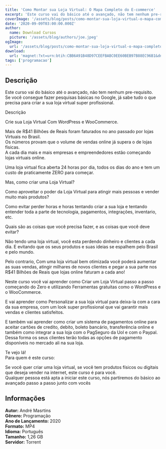 ```yaml
---
title: 'Como Montar sua Loja Virtual: O Mapa Completo do E-commerce'
excerpt: 'Este curso vai do básico até o avançado, não tem nenhum pre-requisito.  Se você consegue fazer pesquisas básicas no Google, já sabe tudo o que precisa para criar a sua loja virtual super profissional.  Descrição  Crie sua Loja Virtual Com WordPress e WooCommerce.  Mais de R$41'
coverImage: '/assets/blog/posts/como-montar-sua-loja-virtual-o-mapa-completo-do-e-commerce.jpg'
date: '2020-09-09T03:00:00.000Z'
author:
  name: Download Cursos
  picture: '/assets/blog/authors/joe.jpeg'
ogImage:
  url: '/assets/blog/posts/como-montar-sua-loja-virtual-o-mapa-completo-do-e-commerce.jpg'
download:
  url: 'magnet:?xt=urn:btih:CBB6A91B48D97CEEFBABC0EE60BEB97B88EC96B1&dn=Como%20Montar%20sua%20Loja%20Virtual%20-%20O%20Mapa%20Completo%20do%20E-commerce&tr=udp%3a%2f%2ftracker.openbittorrent.com%3a1337%2fannounce&tr=udp%3a%2f%2ftracker.opentrackr.org%3a1337%2fannounce'
tags: ['programacao']
---
```

<h2>Descrição</h2>
<p>Este curso vai do básico até o avançado, não tem nenhum pre-requisito.<br/> Se você consegue fazer pesquisas básicas no Google, já sabe tudo o que precisa para criar a sua loja virtual super profissional.</p><p>Descrição</p><p>Crie sua Loja Virtual Com WordPress e WooCommerce.</p><p>Mais de R$41 Bilhões de Reais foram faturados no ano passado por lojas Virtuais no Brasil.<br/> Os números provam que o volume de vendas online já supera o de lojas físicas.<br/> A cada dia mais e mais empresas e empreendedores estão começando lojas virtuais online.</p><p>Uma loja virtual fica aberta 24 horas por dia, todos os dias do ano e tem um custo de praticamente ZERO para começar.</p><p>Mas, como criar uma Loja Virtual?</p><p>Como aproveitar o poder da Loja Virtual para atingir mais pessoas e vender muito mais produtos?</p><p>Como evitar perder horas e horas tentando criar a sua loja e tentando entender toda a parte de tecnologia, pagamentos, integrações, inventario, etc.</p><p>Quais são as coisas que você precisa fazer, e as coisas que você deve evitar?</p><p>Não tendo uma loja virtual, você esta perdendo dinheiro e clientes a cada dia. E evitando que os seus produtos e suas ideias se espalhem pelo Brasil e pelo mundo.</p><p>Pelo contrario, Com uma loja virtual bem otimizada você poderá aumentar as suas vendas, atingir milhares de novos clientes e pegar a sua parte nos R$41 Bilhões de Reais que lojas online faturam a cada ano!</p><p>Neste curso você vai aprender como Criar um Loja Virtual passo a passo começando do Zero e utilizando Ferramentas gratuitas como o WordPress e o WooCommerce.</p><p>E vai aprender como Personalizar a sua loja virtual para deixa-la com a cara da sua empresa, com um look super profissional que vai garantir mais vendas e clientes satisfeitos.</p><p>E também vai aprender como criar um sistema de pagamentos online para aceitar cartões de credito, debito, boleto bancário, transferência online e também como integrar a sua loja com o PagSeguro da Uol e com o Paypal. Dessa forma os seus clientes terão todas as opções de pagamento disponíveis no mercado ali na sua loja.</p><p>Te vejo lá!<br/> Para quem é este curso:</p><p>Se você quer criar uma loja virtual, se você tem produtos físicos ou digitais que deseja vender na internet, este curso é para você.<br/> Qualquer pessoa está apta a iniciar este curso, nós partiremos do básico ao avançado passo a passo junto com vocês</p><h2>Informações</h2><p><strong>Autor:</strong> André Masrtins<br/> <strong>Gênero:</strong> Programação<br/> <strong>Ano de Lançamento:</strong> 2020<br/> <strong>Formato:</strong> MP4<br/> <strong>Idioma:</strong> Português<br/> <strong>Tamanho:</strong> 1,26 GB<br/> <strong>Servidor:</strong> Torrent</p>